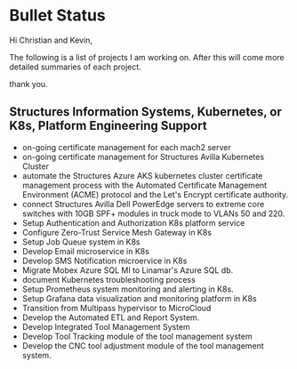 # Bullet Status

Hi Christian and Kevin,

The following is a list of projects I am working on. After this will come more detailed summaries of each project.

thank you.

## Structures Information Systems, Kubernetes, or K8s, Platform Engineering Support

- on-going certificate management for each mach2 server
- on-going certificate management for Structures Avilla Kubernetes Cluster
- automate the Structures Azure AKS kubernetes cluster certificate management process with the Automated Certificate Management Environment (ACME) protocol and the Let's Encrypt certificate authority.
- connect Structures Avilla Dell PowerEdge servers to extreme core switches with 10GB SPF+ modules in truck mode to VLANs 50 and 220.
- Setup Authentication and Authorization K8s platform service
- Configure Zero-Trust Service Mesh Gateway in K8s
- Setup Job Queue system in K8s
- Develop Email microservice in K8s
- Develop SMS Notification microervice in K8s
- Migrate Mobex Azure SQL MI to Linamar's Azure SQL db.
- document Kubernetes troubleshooting process
- Setup Prometheus system monitoring and alerting in K8s.
- Setup Grafana data visualization and monitoring platform in K8s
- Transition from Multipass hypervisor to MicroCloud
- Develop the Automated ETL and Report System.
- Develop Integrated Tool Management System
- Develop Tool Tracking module of the tool management system
- Develop the CNC tool adjustment module of the tool management system.
